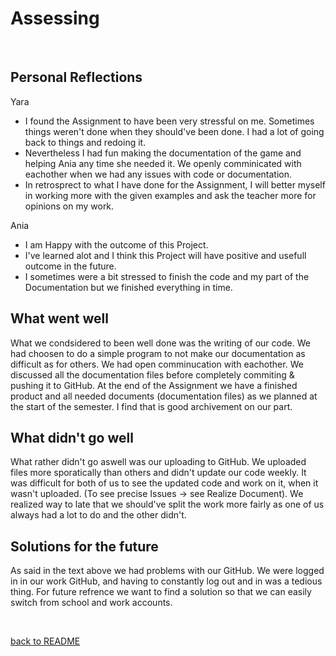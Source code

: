 # Assessing

<br>


## Personal Reflections 

Yara <ul>
<li>I found the Assignment to have been very stressful on me. Sometimes things weren't done when they should've been done. I had a lot of going back to things and redoing it.</li>
<li>Nevertheless I had fun making the documentation of the game and helping Ania any time she needed it. We openly comminicated with eachother when we had any issues with code or documentation.</li>
<li>In retrosprect to what I have done for the Assignment, I will better myself in working more with the given examples and ask the teacher more for opinions on my work.</li>
</ul>

Ania <ul>
<li>I am Happy with the outcome of this Project.</li>
<li>I've learned alot and I think this Project will have positive and usefull outcome in the future.</li>
<li>I sometimes were a bit stressed to finish the code and my part of the Documentation but we finished everything in time.</li>
</ul>


## What went well 

What we condsidered to been well done was the writing of our code. We had choosen to do a simple program to not make our documentation as difficult as for others. We had open comminucation with eachother. We discussed all the documentation files before completely commiting & pushing it to GitHub. At the end of the Assignment we have a finished product and all needed documents (documentation files) as we planned at the start of the semester. I find that is good archivement on our part. 

## What didn't go well

What rather didn't go aswell was our uploading to GitHub. We uploaded files more sporatically than others and didn't update our code weekly. It was difficult for both of us to see the updated code and work on it, when it wasn't uploaded. (To see precise Issues -> see Realize Document). We realized way to late that we should've split the work more fairly as one of us always had a lot to do and the other didn't.

## Solutions for the future 

As said in the text above we had problems with our GitHub. We were logged in in our work GitHub, and having to constantly log out and in was a tedious thing. For future refrence we want to find a solution so that we can easily switch from school and work accounts.

<br>


[back to README](README.md)
